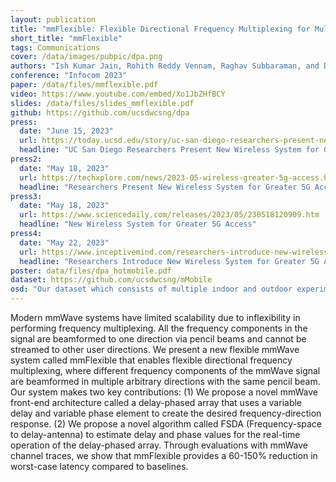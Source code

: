 ```yaml
---
layout: publication
title: "mmFlexible: Flexible Directional Frequency Multiplexing for Multi-user mmWave Networks"
short_title: "mmFlexible"
tags: Communications
cover: /data/images/pubpic/dpa.png
authors: "Ish Kumar Jain, Rohith Reddy Vennam, Raghav Subbaraman, and Dinesh Bharadia"
conference: "Infocom 2023"
paper: /data/files/mmflexible.pdf
video: https://www.youtube.com/embed/Xo1JbZHfBCY
slides: /data/files/slides_mmflexible.pdf
github: https://github.com/ucsdwcsng/dpa
press:
  date: "June 15, 2023"
  url: https://today.ucsd.edu/story/uc-san-diego-researchers-present-new-wireless-system-for-greater-5g-access
  headline: "UC San Diego Researchers Present New Wireless System for Greater 5G Access"
press2:
  date: "May 18, 2023"
  url: https://techxplore.com/news/2023-05-wireless-greater-5g-access.html
  headline: "Researchers Present New Wireless System for Greater 5G Access"
press3:
  date: "May 18, 2023"
  url: https://www.sciencedaily.com/releases/2023/05/230518120909.htm
  headline: "New Wireless System for Greater 5G Access"
press4:
  date: "May 22, 2023"
  url: https://www.inceptivemind.com/researchers-introduce-new-wireless-system-greater-5g-access/30839/
  headline: "Researchers Introduce New Wireless System for Greater 5G Access"
poster: data/files/dpa_hotmobile.pdf
dataset: https://github.com/ucsdwcsng/mMobile
osd: "Our dataset which consists of multiple indoor and outdoor experiments for up to 30 m gNB-UE link. In each experiment, we fixed the location of the gNB and move the UE with an increment of roughly one degrees. The table above specifies the direction of user movement with respect to gNB-UE link, distance resolution, and the number of user locations for which we conduct channel measurements. Outdoor 30 m data also contains blockage between 3.9 m to 4.8 m. At each location, we scan the transmission beam and collect data for each beam. By doing so, we can get the full OFDM channels for different locations along the moving trajectory with all the beam angles. Moreover, we use 240 kHz subcarrier spacing, which is consistent with the 5G NR numerology at FR2, so the data we collect will be a true reflection of what a 5G UE will see."
---
```

Modern mmWave systems have limited scalability due to inflexibility in performing frequency multiplexing. All the frequency components in the signal are beamformed to one direction via pencil beams and cannot be streamed to other user directions. We present a new flexible mmWave system called mmFlexible that enables flexible directional frequency multiplexing, where different frequency components of the mmWave signal are beamformed in multiple arbitrary directions with the same pencil beam. Our system makes two key contributions: (1) We propose a novel mmWave front-end architecture called a delay-phased array that uses a variable delay and variable phase element to create the desired frequency-direction response. (2) We propose a novel algorithm called FSDA (Frequency-space to delay-antenna) to estimate delay and phase values for the real-time operation of the delay-phased array. Through evaluations with mmWave channel traces, we show that mmFlexible provides a 60-150% reduction in worst-case latency compared to baselines.
